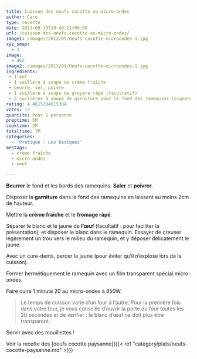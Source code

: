 ```yaml
---
title: Cuisson des oeufs cocotte au micro-ondes
author: Caro
type: recette
date: 2013-09-10T19:40:21+00:00
url: /cuisson-des-oeufs-cocotte-au-micro-ondes/
image1: /images/2013/09/Oeufs-cocotte-microondes-1.jpg
xyz_smap:
  - 1
image:
  - 462
image2: /images/2013/09/Oeufs-cocotte-microondes-1.jpg
ingredients:
 - 1 œuf
 - 1 cuillère à soupe de crème fraîche
 - beurre, sel, poivre
 - 1 cuillère à soupe de gruyère râpé (facultatif)
 - 2 cuillères à soupe de garniture pour le fond des ramequins (oignons et lardons rissolés ; champignons poêlés ; giroles, crème fraîche et dés de foie gras ; chèvre et ciboulette ; fondue de poireaux, etc...)
rating: 4.4615384615384
votes: 13
quantite: Pour 1 personne
preptime: 5M
cooktime: 2M
totaltime: 7M
categories:
  - 'Pratique : Les basiques'
mestags:
  - crème fraîche
  - micro-ondes
  - oeuf

---
```

**Beurrer** le fond et les bords des ramequins. **Saler** et **poivrer**.

Disposer la **garniture** dans le fond des ramequins en laissant au moins 2cm de hauteur.

Mettre la **crème fraîche** et le **fromage râpé**.

Séparer le blanc et le jaune de **l&rsquo;œuf** (facultatif : pour faciliter la présentation), et disposer le blanc dans le ramequin. Essayer de creuser légèrement un trou vers le milieu du ramequin, et y déposer délicatement le jaune.

Avec un cure-dents, percer le jaune (pour éviter qu&rsquo;il n&rsquo;explose lors de la cuisson).

Fermer hermétiquement le ramequin avec un film transparent spécial micro-ondes.

Faire cuire 1 minute 20 au micro-ondes à 850W.

> Le temps de cuisson varie d&rsquo;un four à l&rsquo;autre. Pour la première fois dans votre four, je vous conseille d&rsquo;ouvrir la porte du four toutes les 20 secondes et de vérifier : le blanc d&rsquo;œuf ne doit plus être transparent.

Servir avec des mouillettes !

Voir la recette des [oeufs cocotte paysanne]({{< ref "category/plats/oeufs-cocotte-paysanne.md" >}})
